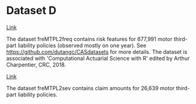 # Dataset D
[Link](https://www.openml.org/search?type=data&sort=runs&id=41214&status=active)

The dataset freMTPL2freq contains risk features for 677,991 motor third-part liability policies (observed mostly on one year). See https://github.com/dutangc/CASdatasets for more details. The dataset is associated with 'Computational Actuarial Science with R' edited by Arthur Charpentier, CRC, 2018.

[Link](https://www.openml.org/search?type=data&sort=runs&id=41215&status=active)

The dataset freMTPL2sev contains claim amounts for 26,639 motor third-part liability policies.

